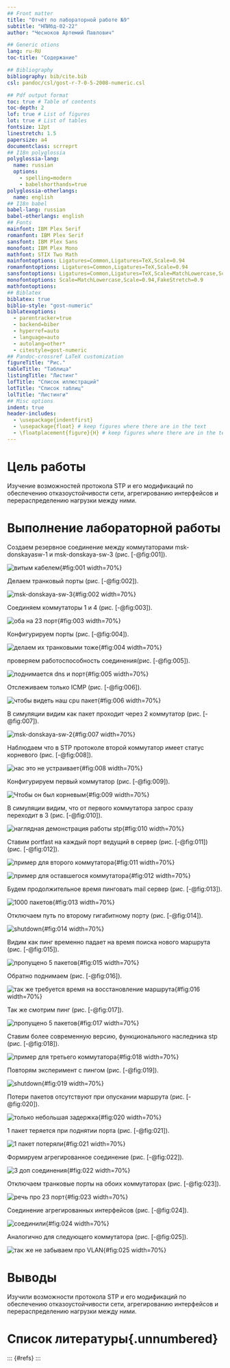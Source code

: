 ```yaml
---
## Front matter
title: "Отчёт по лабораторной работе №9"
subtitle: "НПИбд-02-22"
author: "Чесноков Артемий Павлович"

## Generic otions
lang: ru-RU
toc-title: "Содержание"

## Bibliography
bibliography: bib/cite.bib
csl: pandoc/csl/gost-r-7-0-5-2008-numeric.csl

## Pdf output format
toc: true # Table of contents
toc-depth: 2
lof: true # List of figures
lot: true # List of tables
fontsize: 12pt
linestretch: 1.5
papersize: a4
documentclass: scrreprt
## I18n polyglossia
polyglossia-lang:
  name: russian
  options:
	- spelling=modern
	- babelshorthands=true
polyglossia-otherlangs:
  name: english
## I18n babel
babel-lang: russian
babel-otherlangs: english
## Fonts
mainfont: IBM Plex Serif
romanfont: IBM Plex Serif
sansfont: IBM Plex Sans
monofont: IBM Plex Mono
mathfont: STIX Two Math
mainfontoptions: Ligatures=Common,Ligatures=TeX,Scale=0.94
romanfontoptions: Ligatures=Common,Ligatures=TeX,Scale=0.94
sansfontoptions: Ligatures=Common,Ligatures=TeX,Scale=MatchLowercase,Scale=0.94
monofontoptions: Scale=MatchLowercase,Scale=0.94,FakeStretch=0.9
mathfontoptions:
## Biblatex
biblatex: true
biblio-style: "gost-numeric"
biblatexoptions:
  - parentracker=true
  - backend=biber
  - hyperref=auto
  - language=auto
  - autolang=other*
  - citestyle=gost-numeric
## Pandoc-crossref LaTeX customization
figureTitle: "Рис."
tableTitle: "Таблица"
listingTitle: "Листинг"
lofTitle: "Список иллюстраций"
lotTitle: "Список таблиц"
lolTitle: "Листинги"
## Misc options
indent: true
header-includes:
  - \usepackage{indentfirst}
  - \usepackage{float} # keep figures where there are in the text
  - \floatplacement{figure}{H} # keep figures where there are in the text
---
```


# Цель работы

Изучение возможностей протокола STP и его модификаций по обеспечению
отказоустойчивости сети, агрегированию интерфейсов и перераспределению
нагрузки между ними.


# Выполнение лабораторной работы

Создаем  резервное соединение между коммутаторами msk-donskayasw-1 и msk-donskaya-sw-3  (рис. [-@fig:001]).

![витым кабелем](image/1.png){#fig:001 width=70%}

Делаем транковый порты (рис. [-@fig:002]).

![msk-donskaya-sw-3](image/2.png){#fig:002 width=70%}

 Соединяем коммутаторы 1 и 4 (рис. [-@fig:003]).

![оба на 23 порт](image/3.png){#fig:003 width=70%}

Конфигурируем порты (рис. [-@fig:004]).

![делаем их транковыми тоже](image/4.png){#fig:004 width=70%}

проверяем работоспособность соединения(рис. [-@fig:005]).

![поднимается dns и порт](image/5.png){#fig:005 width=70%}

Отслеживаем только ICMP (рис. [-@fig:006]).

![чтобы видеть наш cpu пакет](image/6.png){#fig:006 width=70%}

В симуляции видим как пакет проходит через 2 коммутатор (рис. [-@fig:007]).

![msk-donskaya-sw-2](image/7.png){#fig:007 width=70%}

Наблюдаем что в STP протоколе второй коммутатор имеет статус корневого (рис. [-@fig:008]).

![нас это не устраивает](image/8.png){#fig:008 width=70%}

Конфигурируем первый коммутатор (рис. [-@fig:009]).

![Чтобы он был корневым](image/9.png){#fig:009 width=70%}

В симуляции видим, что от первого коммутатора запрос сразу переходит в 3 (рис. [-@fig:010]).

![наглядная демонстрация работы stp](image/10.png){#fig:010 width=70%}

Ставим portfast на каждый порт ведущий в сервер (рис. [-@fig:011]) (рис. [-@fig:012]).

![пример для второго коммутатора](image/11.png){#fig:011 width=70%}

![пример для оставшегося коммутатора](image/12.png){#fig:012 width=70%}

Будем продолжительное время пинговать mail сервер (рис. [-@fig:013]).

![1000 пакетов](image/13.png){#fig:013 width=70%}

Отключаем путь по второму гигабитному порту (рис. [-@fig:014]).

![shutdown](image/14.png){#fig:014 width=70%}

Видим как пинг временно падает на время поиска нового маршрута (рис. [-@fig:015]).

![пропущено 5 пакетов](image/15.png){#fig:015 width=70%}

Обратно поднимаем (рис. [-@fig:016]).

![так же требуется время на восстановление маршрута](image/16.png){#fig:016 width=70%}

Так же смотрим пинг (рис. [-@fig:017]).

![пропущено 5 пакетов](image/17.png){#fig:017 width=70%}

Ставим более современную версию, функционального наследника stp (рис. [-@fig:018]).

![пример для третьего коммутатора](image/18.png){#fig:018 width=70%}

Повторям эксперимент с пингом (рис. [-@fig:019]).

![shutdown](image/19.png){#fig:019 width=70%}

Потери пакетов отсутствуют при опускании маршрута (рис. [-@fig:020]).

![только небольшая задержка](image/20.png){#fig:020 width=70%}

1 пакет теряется при поднятии порта (рис. [-@fig:021]).

![1 пакет потеряли](image/21.png){#fig:021 width=70%}

Формируем агрегированное соединение (рис. [-@fig:022]).

![3 доп соединения](image/22.png){#fig:022 width=70%}

Отключаем транковые порты на обоих коммутаторах  (рис. [-@fig:023]).

![речь про 23 порт](image/23.png){#fig:023 width=70%}

Соединение агрегированных интерфейсов (рис. [-@fig:024]).

![соединили](image/24.png){#fig:024 width=70%}

Аналогично для следующего коммутатора (рис. [-@fig:025]).

![так же не забываем про VLAN](image/25.png){#fig:025 width=70%}

# Выводы

Изучили возможности протокола STP и его модификаций по обеспечению
отказоустойчивости сети, агрегированию интерфейсов и перераспределению
нагрузки между ними.

# Список литературы{.unnumbered}

::: {#refs}
:::
